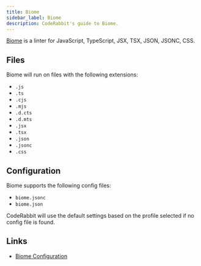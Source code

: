 ```yaml
---
title: Biome
sidebar_label: Biome
description: CodeRabbit's guide to Biome.
---
```


[Biome](https://biomejs.dev/) is a linter for JavaScript, TypeScript, JSX, TSX, JSON, JSONC, CSS.

## Files

Biome will run on files with the following extensions:

- `.js`
- `.ts`
- `.cjs`
- `.mjs`
- `.d.cts`
- `.d.mts`
- `.jsx`
- `.tsx`
- `.json`
- `.jsonc`
- `.css`

## Configuration

Biome supports the following config files:

- `biome.jsonc`
- `biome.json`

CodeRabbit will use the default settings based on the profile selected if no config file is found.

## Links

- [Biome Configuration](https://biomejs.dev/reference/configuration/)
